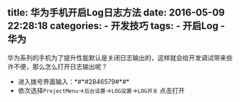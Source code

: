 title: 华为手机开启Log日志方法
date: 2016-05-09 22:28:18
categories: 
    - 开发技巧
tags:
    - 开启Log
    - 华为
---

华为系列的手机为了提升性能默认是关闭日志输出的，这样就会给开发调试带来些许不便，那么怎么打开日志输出呢？

* 进入拨号界面输入：\*#\*#2846579#\*#\*
* 依次选择`ProjectMenu`->`后台设置`->`LOG设置`->`LOG开关` 点击打开
